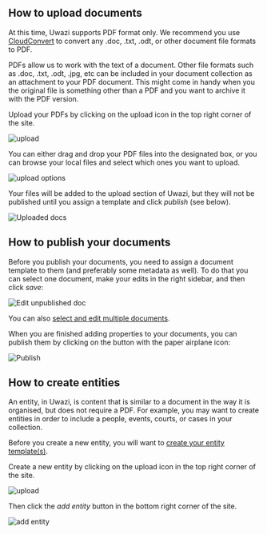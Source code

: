 ## How to upload documents

At this time, Uwazi supports PDF format only. We recommend you use [CloudConvert](https://cloudconvert.com/) to convert any .doc, .txt, .odt, or other document file formats to PDF. 

PDFs allow us to work with the text of a document. Other file formats such as .doc, .txt, .odt, .jpg, etc can be included in your document collection as an attachment to your PDF document. This might come in handy when you the original file is something other than a PDF and you want to archive it with the PDF version. 

Upload your PDFs by clicking on the upload icon in the top right corner of the site.

![upload](http://www.uwazi.io/wp-content/uploads/2017/04/doc-upload.png)

You can either drag and drop your PDF files into the designated box, or you can browse your local files and select which ones you want to upload. 

![upload options](http://www.uwazi.io/wp-content/uploads/2017/04/upload2.png)

Your files will be added to the upload section of Uwazi, but they will not be published until you assign a template and click _publish_ (see below). 

![Uploaded docs](http://www.uwazi.io/wp-content/uploads/2017/04/uploaded-docs.png)

## How to publish your documents

Before you publish your documents, you need to assign a document template to them (and preferably some metadata as well). To do that you can select one document, make your edits in the right sidebar, and then click _save_:

![Edit unpublished doc](http://www.uwazi.io/wp-content/uploads/2017/04/edit-doc-properties.png)

You can also [select and edit multiple documents](https://github.com/huridocs/uwazi/wiki/Applying-properties-to-your-documents#how-to-addedit-properties-on-multiple-documents-at-once). 

When you are finished adding properties to your documents, you can publish them by clicking on the button with the paper airplane icon:

![Publish](http://www.uwazi.io/wp-content/uploads/2017/04/publish-doc.png)

## How to create entities 
An entity, in Uwazi, is content that is similar to a document in the way it is organised, but does not require a PDF. For example, you may want to create entities in order to include a people, events, courts, or cases in your collection.

Before you create a new entity, you will want to [create your entity template(s)](https://github.com/huridocs/uwazi/wiki/Build-the-information-architecture). 

Create a new entity by clicking on the upload icon in the top right corner of the site.

![upload](http://www.uwazi.io/wp-content/uploads/2017/04/doc-upload.png)

Then click the _add entity_ button in the bottom right corner of the site.

![add entity](http://www.uwazi.io/wp-content/uploads/2017/04/new-entity-1.png)